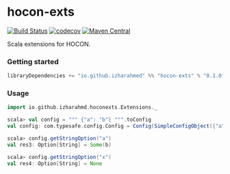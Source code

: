 # hocon-exts

[![Build Status](https://img.shields.io/github/workflow/status/izharahmd/hocon-exts/CI)](https://github.com/izharahmd/hocon-exts/actions?query=workflow%3ACI)
[![codecov](https://codecov.io/gh/izharahmd/hocon-exts/branch/master/graph/badge.svg)](https://codecov.io/gh/izharahmd/hocon-exts)
[![Maven Central](https://maven-badges.herokuapp.com/maven-central/io.github.izharahmd/hocon-exts_2.13/badge.svg)](https://maven-badges.herokuapp.com/maven-central/io.github.izharahmd/hocon-exts_2.13)

Scala extensions for HOCON.

### Getting started
```scala
libraryDependencies += "io.github.izharahmed" %% "hocon-exts" % "0.1.0"
```

### Usage
```scala
import io.github.izharahmd.hoconexts.Extensions._

scala> val config = """ {"a": "b"} """.toConfig
val config: com.typesafe.config.Config = Config(SimpleConfigObject({"a":"b"}))

scala> config.getStringOption("a")
val res3: Option[String] = Some(b)

scala> config.getStringOption("x")
val res4: Option[String] = None
```
